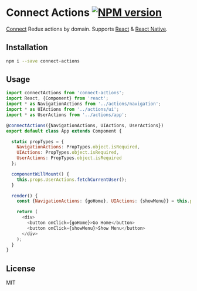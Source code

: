 # Connect Actions [![NPM version][npm-image]][npm-url]

[Connect](https://github.com/reactjs/react-redux) Redux actions by domain.  Supports [React](https://facebook.github.io/react/) & [React Native](https://facebook.github.io/react-native/).

## Installation

```sh
npm i --save connect-actions
```

## Usage

```javascript
import connectActions from 'connect-actions';
import React, {Component} from 'react';
import * as NavigationActions from '../actions/navigation';
import * as UIActions from '../actions/ui';
import * as UserActions from '../actions/app';

@connectActions({NavigationActions, UIActions, UserActions})
export default class App extends Component {

  static propTypes = {
    NavigationActions: PropTypes.object.isRequired,
    UIActions: PropTypes.object.isRequired,
    UserActions: PropTypes.object.isRequired
  };

  componentWillMount() {
    this.props.UserActions.fetchCurrentUser();
  }

  render() {
    const {NavigationActions: {goHome}, UIActions: {showMenu}} = this.props;

    return (
      <div>
        <button onClick={goHome}>Go Home</button>
        <button onClick={showMenu}>Show Menu</button>
      </div>
    );
  }
}
```

## License

MIT

[npm-image]: https://badge.fury.io/js/connect-actions.svg
[npm-url]: https://npmjs.org/package/connect-actions
